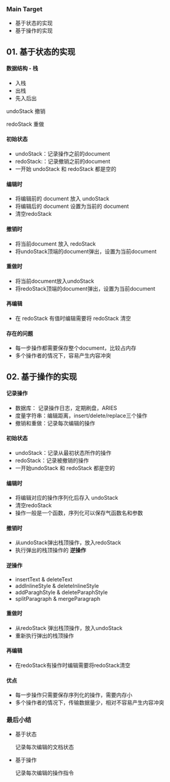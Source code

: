 ### Main Target

+ 基于状态的实现
+ 基于操作的实现



## 01. 基于状态的实现

#### 数据结构 - 栈

+ 入栈
+ 出栈
+ 先入后出



undoStack 撤销

redoStack 重做



#### 初始状态

+ undoStack：记录操作之前的document
+ redoStack:：记录撤销之前的document
+ 一开始 undoStack 和 redoStack 都是空的



#### 编辑时

+ 将编辑前的 document 放入 undoStack
+ 将编辑后的 document 设置为当前的 document
+ 清空redoStack



#### 撤销时

+ 将当前document 放入 redoStack
+ 将undoStack顶端的document弹出，设置为当前document

#### 重做时

+ 将当前document放入undoStack
+ 将redoStack顶端的document弹出，设置为当前document



#### 再编辑

+ 在 redoStack 有值时编辑需要将 redoStack 清空



#### 存在的问题

+ 每一步操作都需要保存整个document，比较占内存
+ 多个操作者的情况下，容易产生内容冲突



## 02. 基于操作的实现

#### 记录操作

+ 数据库： 记录操作日志，定期刷盘，ARIES
+ 度量字符串：编辑距离，insert/delete/replace三个操作
+ 撤销和重做：记录每次编辑的操作



#### 初始状态

+ undoStack：记录从最初状态所作的操作
+ redoStack：记录被撤销的操作
+ 一开始undoStack 和 redoStack 都是空的



#### 编辑时

+ 将编辑对应的操作序列化后存入 undoStack
+ 清空redoStack
+ 操作一般是一个函数，序列化可以保存气函数名和参数



#### 撤销时

+ 从undoStack弹出栈顶操作，放入redoStack
+ 执行弹出的栈顶操作的 **逆操作**



#### 逆操作

+ insertText & deleteText
+ addInlineStyle & deleteInlineStyle
+ addParaghStyle & deleteParaphStyle
+ splitParagraph & mergeParagraph



#### 重做时

+ 从redoStack 弹出栈顶操作，放入undoStack
+ 重新执行弹出的栈顶操作



#### 再编辑

+ 在redoStack有操作时编辑需要将redoStack清空



#### 优点

+ 每一步操作只需要保存序列化的操作，需要内存小
+ 多个操作者的情况下，传输数据量少，相对不容易产生内容冲突



### 最后小结

+ 基于状态

  记录每次编辑的文档状态

+ 基于操作

  记录每次编辑的操作指令

